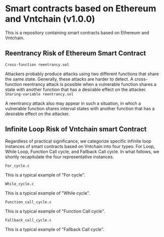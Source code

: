 # Smart contracts based on Ethereum and Vntchain (v1.0.0)
This is a repository containing smart contracts based on Ethereum and Vntchain.

## Reentrancy Risk of Ethereum Smart Contract

`Cross-function reentrancy.sol`

Attackers probably produce attacks using two different functions that share the same state. Generally, these attacks are harder to detect. A cross-function reentrancy attack is possible when a vulnerable function shares a state with another function that has a desirable effect on the attacker.
 
`Sharing-variable reentrancy.sol`

A reentrancy attack also may appear in such a situation, in which a vulnerable function shares interval states with another function that has a desirable effect on the attacker.

## Infinite Loop Risk of Vntchain smart Contract

Regardless of practical significance, we categorize specific infinite loop instances of smart contracts based on Vntchain into four types: For Loop, While Loop, Function Call cycle, and Fallback Call cycle. In what follows, we shortly recapitulate the four representative instances.

`For_cycle.c`

This is a typical example of "For cycle".

`While_cycle.c`

This is a typical example of "While cycle".

`Function_call_cycle.c`

This is a typical example of "Function Call cycle".

`Fallback_call_cycle.c`

This is a typical example of "Fallback Call cycle".

